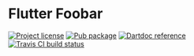 Flutter Foobar
==============

[![Project license](https://img.shields.io/badge/license-Public%20Domain-blue.svg)](https://unlicense.org)
[![Pub package](https://img.shields.io/pub/v/flutter_foobar.svg)](https://pub.dartlang.org/packages/flutter_foobar)
[![Dartdoc reference](https://img.shields.io/badge/dartdoc-reference-blue.svg)](https://pub.dartlang.org/documentation/flutter_foobar/latest/)
[![Travis CI build status](https://img.shields.io/travis/drydart/flutter_foobar/master.svg)](https://travis-ci.org/drydart/flutter_foobar)
